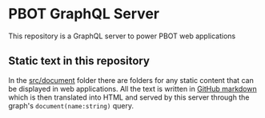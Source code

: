 # PBOT GraphQL Server
This repository is a GraphQL server to power PBOT web applications
## Static text in this repository
In the [src/document](./src/document) folder there are folders for any static content that can be displayed in web applications.  All the text is written in [GitHub markdown](https://github.github.com/gfm/) which is then translated into HTML and served by this server through the graph's `document(name:string)` query.
